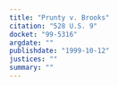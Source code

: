 ```yaml
---
title: "Prunty v. Brooks"
citation: "528 U.S. 9"
docket: "99-5316"
argdate: ""
publishdate: "1999-10-12"
justices: ""
summary: ""
---
```


